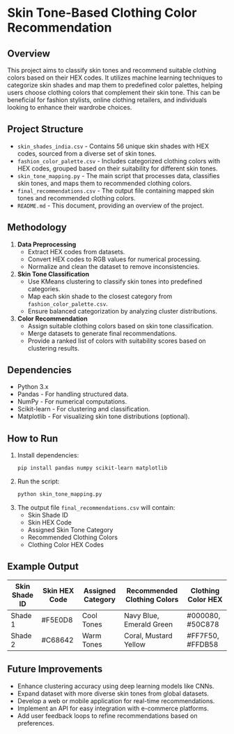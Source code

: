 # Skin Tone-Based Clothing Color Recommendation

## Overview
This project aims to classify skin tones and recommend suitable clothing colors based on their HEX codes. It utilizes machine learning techniques to categorize skin shades and map them to predefined color palettes, helping users choose clothing colors that complement their skin tone. This can be beneficial for fashion stylists, online clothing retailers, and individuals looking to enhance their wardrobe choices.

## Project Structure
- `skin_shades_india.csv` - Contains 56 unique skin shades with HEX codes, sourced from a diverse set of skin tones.
- `fashion_color_palette.csv` - Includes categorized clothing colors with HEX codes, grouped based on their suitability for different skin tones.
- `skin_tone_mapping.py` - The main script that processes data, classifies skin tones, and maps them to recommended clothing colors.
- `final_recommendations.csv` - The output file containing mapped skin tones and recommended clothing colors.
- `README.md` - This document, providing an overview of the project.

## Methodology
1. **Data Preprocessing**
   - Extract HEX codes from datasets.
   - Convert HEX codes to RGB values for numerical processing.
   - Normalize and clean the dataset to remove inconsistencies.
2. **Skin Tone Classification**
   - Use KMeans clustering to classify skin tones into predefined categories.
   - Map each skin shade to the closest category from `fashion_color_palette.csv`.
   - Ensure balanced categorization by analyzing cluster distributions.
3. **Color Recommendation**
   - Assign suitable clothing colors based on skin tone classification.
   - Merge datasets to generate final recommendations.
   - Provide a ranked list of colors with suitability scores based on clustering results.

## Dependencies
- Python 3.x
- Pandas - For handling structured data.
- NumPy - For numerical computations.
- Scikit-learn - For clustering and classification.
- Matplotlib - For visualizing skin tone distributions (optional).

## How to Run
1. Install dependencies:
   ```bash
   pip install pandas numpy scikit-learn matplotlib
   ```
2. Run the script:
   ```bash
   python skin_tone_mapping.py
   ```
3. The output file `final_recommendations.csv` will contain:
   - Skin Shade ID
   - Skin HEX Code
   - Assigned Skin Tone Category
   - Recommended Clothing Colors
   - Clothing Color HEX Codes

## Example Output
| Skin Shade ID | Skin HEX Code | Assigned Category | Recommended Clothing Colors | Clothing Color HEX |
|--------------|--------------|-------------------|---------------------------|-------------------|
| Shade 1 | #F5E0D8 | Cool Tones | Navy Blue, Emerald Green | #000080, #50C878 |
| Shade 2 | #C68642 | Warm Tones | Coral, Mustard Yellow | #FF7F50, #FFDB58 |

## Future Improvements
- Enhance clustering accuracy using deep learning models like CNNs.
- Expand dataset with more diverse skin tones from global datasets.
- Develop a web or mobile application for real-time recommendations.
- Implement an API for easy integration with e-commerce platforms.
- Add user feedback loops to refine recommendations based on preferences.
